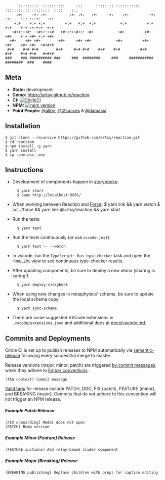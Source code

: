           :::::::::  ::::::::::     :::      :::::::: ::::::::::: ::::::::::: ::::::::  ::::    :::
         :+:    :+: :+:          :+: :+:   :+:    :+:    :+:         :+:    :+:    :+: :+:+:   :+:
        +:+    +:+ +:+         +:+   +:+  +:+           +:+         +:+    +:+    +:+ :+:+:+  +:+
       +#++:++#:  +#++:++#   +#++:++#++: +#+           +#+         +#+    +#+    +:+ +#+ +:+ +#+
      +#+    +#+ +#+        +#+     +#+ +#+           +#+         +#+    +#+    +#+ +#+  +#+#+#
     #+#    #+# #+#        #+#     #+# #+#    #+#    #+#         #+#    #+#    #+# #+#   #+#+#
    ###    ### ########## ###     ###  ########     ###     ########### ########  ###    ####

## Meta

-   **State:** development
-   **Demo:** <https://artsy.github.io/reaction>
-   **CI:** [![CircleCI](https://circleci.com/gh/artsy/reaction.svg?style=shield)](https://circleci.com/gh/artsy/reaction)
-   **NPM:** [![npm version](https://badge.fury.io/js/%40artsy%2Freaction.svg)](https://www.npmjs.com/package/@artsy/reaction)
-   **Point People:** [@alloy](https://github.com/alloy), [@l2succes](https://github.com/l2succes) & [@damassi](https://github.com/damassi)

## Installation

    $ git clone --recursive https://github.com/artsy/reaction.git
    $ cd reaction
    $ npm install -g yarn
    $ yarn install
    $ cp .env.oss .env

## Instructions

-   Development of components happen in [storybooks](https://getstorybook.io):

          $ yarn start
          $ open http://localhost:9001/

-   When working between Reaction and [Force](https://github.com/artsy/force):
          $ yarn link && yarn watch
          $ cd ../force && yarn link @artsy/reaction && yarn start

-   Run the tests:

          $ yarn test

-   Run the tests continuously (or use `vscode-jest`):

          $ yarn test -- --watch

-   In vscode, run the `TypeScript: Run type-checker` task and open the `PROBLEMS` view to see continuous type-checker
    results.

-   After updating components, be sure to deploy a new demo (sharing is caring!):

          $ yarn deploy-storybook

-   When using new changes in metaphysics’ schema, be sure to update the local schema copy:

          $ yarn sync-schema


-   There are some suggested VSCode extensions in `.vscode/extensions.json` and additional docs at [docs/vscode.md](docs/vscode.md).

## Commits and Deployments

Circle CI is set up to publish releases to NPM automatically via [semantic-release](https://github.com/semantic-release/semantic-release) following every successful merge to master.

Release versions (major, minor, patch) are triggered [by commit messages](https://github.com/semantic-release/semantic-release#commit-message-format), when they adhere to [Ember conventions](https://github.com/conventional-changelog/conventional-changelog/blob/master/packages/conventional-changelog-ember/readme.md):

```
[TAG context] commit message
```

[Valid tags](https://github.com/artsy/reaction/blob/master/package.json#L175) for release include PATCH, DOC, FIX (patch), FEATURE (minor), and BREAKING (major). Commits that do not adhere to this convention will not trigger an NPM release.

##### Example Patch Release
```
[FIX onboarding] Modal does not open
[PATCH] Bump version
```

##### Example Minor (Feature) Release
```
[FEATURE auctions] Add relay-based slider component
```

##### Example Major (Breaking) Release
```
[BREAKING publishing] Replace children with props for caption editing
```
